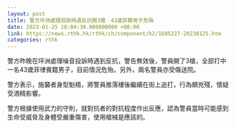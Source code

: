 ```yaml
---
layout: post
title: 警方坪洲處理投訴時遇反抗開3槍　43歲菲籍男子危殆
date: 2023-01-25 18:04:30.000000000 +08:00
link: https://news.rthk.hk/rthk/ch/component/k2/1685227-20230125.htm
categories: rthk
---
```


警方昨晚在坪洲處理噪音投訴時遇到反抗，警告無效後，警員開了3槍，全部打中一名43歲菲律賓籍男子，目前情況危殆。另外，兩名警員亦受傷送院。

警方表示，施襲者身型魁梧，將警員推落樓後繼續在街上追打，行為頗兇殘，懷疑受酒精影響。

警方根據使用武力的守則，就對抗者的對抗程度作出反應，認為警員當時可能感到生命受威脅及身體受嚴重傷害，使用槍械是應該的。
